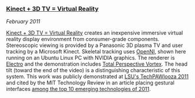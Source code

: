 ### [Kinect + 3D TV = Virtual Reality][youtube]

*February 2011*

[Kinect + 3D TV = Virtual Reality][youtube] creates an inexpensive immersive virtual reality display environment from consumer-grade components. Stereoscopic viewing is provided by a Panasonic 3D plasma TV and user tracking by a Microsoft Kinect. Skeletal tracking uses [OpenNI][], shown here running on an Ubuntu Linux PC with NVIDIA graphics. The renderer is [Electro][] and the demonstration includes [Total Perspective Vortex][vortex]. The head tilt (toward the end of the video) is a distinguishing characteristic of this system. This work was publicly demonstrated at [LSU's TechPAWlooza 2011][techpawlooza] and cited by the MIT Technology Review in an article placing gestural interfaces [among the top 10 emerging technologies of 2011][tr].

[youtube]:      http://www.youtube.com/watch?v=2MX1RinEXUM
[openni]:       http://www.openni.org/
[electro]:      applications.html#electro
[vortex]:       applications.html#vortex
[techpawlooza]: http://www.lsureveille.com/video-techpawlooza-2011-1.2504668
[tr]:           http://www.technologyreview.com/computing/37201/
